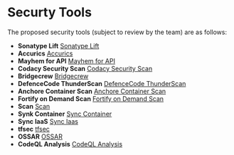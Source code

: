 # Securty Tools

The proposed security tools (subject to review by the team)
are as follows:

* **Sonatype Lift**             [Sonatype Lift](https://github.com/marketplace/muse-dev)
* **Accurics**                  [Accurics](https://github.com/marketplace/accurics)
* **Mayhem for API**            [Mayhem for API](https://github.com/rlennon/mscplacprj2021/security/code-scanning)
* **Codacy Security Scan**      [Codacy Security Scan](https://github.com/rlennon/mscplacprj2021/security/code-scanning)
* **Bridgecrew**                [Bridgecrew](https://github.com/marketplace/bridgecrew)
* **DefenceCode ThunderScan**   [DefenceCode ThunderScan](https://github.com/marketplace/actions/defensecode-thunderscan-action)
* **Anchore Container Scan**    [Anchore Container Scan](https://github.com/rlennon/mscplacprj2021/security/code-scanning)
* **Fortify on Demand Scan**    [Fortify on Demand Scan](https://github.com/rlennon/mscplacprj2021/security/code-scanning)
* **Scan**                      [Scan](https://github.com/rlennon/mscplacprj2021/security/code-scanning)
* **Synk Container**            [Sync Container](https://github.com/rlennon/mscplacprj2021/security/code-scanning)
* **Sync IaaS**                 [Sync Iaas](https://github.com/rlennon/mscplacprj2021/security/code-scanning)
* **tfsec**                     [tfsec](https://github.com/rlennon/mscplacprj2021/security/code-scanning)
* **OSSAR**                     [OSSAR](https://github.com/rlennon/mscplacprj2021/security/code-scanning)
* **CodeQL Analysis**           [CodeQL Analysis](https://github.com/rlennon/mscplacprj2021/security/code-scanning)

